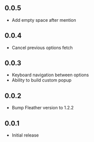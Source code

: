 ## 0.0.5

* Add empty space after mention

## 0.0.4

* Cancel previous options fetch

## 0.0.3

* Keyboard navigation between options
* Ability to build custom popup

## 0.0.2

* Bump Fleather version to 1.2.2

## 0.0.1

* Initial release
